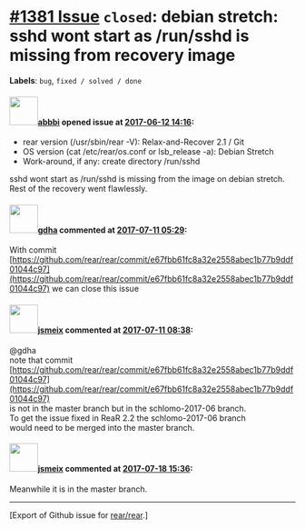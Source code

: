 [\#1381 Issue](https://github.com/rear/rear/issues/1381) `closed`: debian stretch: sshd wont start as /run/sshd is missing from recovery image
==============================================================================================================================================

**Labels**: `bug`, `fixed / solved / done`

#### <img src="https://avatars.githubusercontent.com/u/3919561?u=473291dd3dbd58fd0af45714935992a3d416aa6e&v=4" width="50">[abbbi](https://github.com/abbbi) opened issue at [2017-06-12 14:16](https://github.com/rear/rear/issues/1381):

-   rear version (/usr/sbin/rear -V): Relax-and-Recover 2.1 / Git
-   OS version (cat /etc/rear/os.conf or lsb\_release -a): Debian
    Stretch
-   Work-around, if any: create directory /run/sshd

sshd wont start as /run/sshd is missing from the image on debian
stretch.  
Rest of the recovery went flawlessly.

#### <img src="https://avatars.githubusercontent.com/u/888633?u=cdaeb31efcc0048d3619651aa18dd4b76e636b21&v=4" width="50">[gdha](https://github.com/gdha) commented at [2017-07-11 05:29](https://github.com/rear/rear/issues/1381#issuecomment-314327158):

With commit
[https://github.com/rear/rear/commit/e67fbb61fc8a32e2558abec1b77b9ddf01044c97](https://github.com/rear/rear/commit/e67fbb61fc8a32e2558abec1b77b9ddf01044c97)
we can close this issue

#### <img src="https://avatars.githubusercontent.com/u/1788608?u=925fc54e2ce01551392622446ece427f51e2f0ce&v=4" width="50">[jsmeix](https://github.com/jsmeix) commented at [2017-07-11 08:38](https://github.com/rear/rear/issues/1381#issuecomment-314374661):

@gdha  
note that commit
[https://github.com/rear/rear/commit/e67fbb61fc8a32e2558abec1b77b9ddf01044c97](https://github.com/rear/rear/commit/e67fbb61fc8a32e2558abec1b77b9ddf01044c97)  
is not in the master branch but in the schlomo-2017-06 branch.  
To get the issue fixed in ReaR 2.2 the schlomo-2017-06 branch  
would need to be merged into the master branch.

#### <img src="https://avatars.githubusercontent.com/u/1788608?u=925fc54e2ce01551392622446ece427f51e2f0ce&v=4" width="50">[jsmeix](https://github.com/jsmeix) commented at [2017-07-18 15:36](https://github.com/rear/rear/issues/1381#issuecomment-316103748):

Meanwhile it is in the master branch.

------------------------------------------------------------------------

\[Export of Github issue for
[rear/rear](https://github.com/rear/rear).\]
